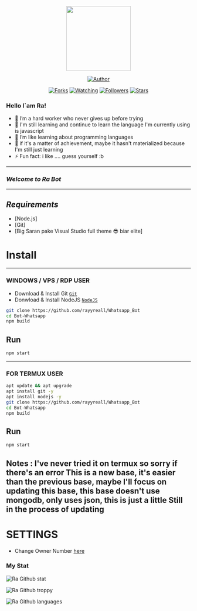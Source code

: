 ﻿﻿<p align="center">
<img src="https://i.ibb.co/cwKfKsv/IMG-20210519-202626.jpg" width="176" height="176"/>
</p>
<p align="center">
<a href="https://github.com/rayyreall"><img title="Author" src="https://img.shields.io/badge/Author-rayyreall-red.svg?style=for-the-badge&logo=github"></a>
</p>
<p align="center">
<a href="https://github.com/rayyreall/Bot-Whatsapp/network/members"><img title="Forks" src="https://img.shields.io/github/forks/rayyreall/Bot-Whatsapp?color=red&style=flat-square"></a>
<a href="https://github.com/rayyreall/Bot-Whatsapp/watchers"><img title="Watching" src="https://img.shields.io/github/watchers/rayyreall/Bot-Whatsapp?label=Watchers&color=blue&style=flat-square"></a>
<a href="https://github.com/rayyreall/Bot-Whatsapp"><img title="Followers" src="https://img.shields.io/github/followers/rayyreall?color=blue&style=flat-square"></a>
<a href="https://github.com/rayyreall/Bot-Whatsapp/stargazers/"><img title="Stars" src="https://img.shields.io/github/stars/rayyreall/Bot-Whatsapp?color=red&style=flat-square"></a>
</p>

### Hello I`am Ra!
- 🔭 I’m a hard worker who never gives up before trying
- 🌱 I'm still learning and continue to learn the language I'm currently using is javascript
- 👯 I’m like learning about programming languages
- 🥅 if it's a matter of achievement, maybe it hasn't materialized because I'm still just learning
- ⚡ Fun fact: i like .... guess yourself :b

---

### *_Welcome to Ra Bot_*

---


## *_Requirements_*

* [Node.js]
* [Git]
* [Big Saran pake Visual Studio full theme 😎 biar elite]

# Install

---
### WINDOWS / VPS / RDP USER
* Download & Install Git [`Git`](https://git-scm.com/downloads)
* Donwload & Install NodeJS [`NodeJS`](https://nodejs.org/en/download)

```bash
git clone https://github.com/rayyreall/Whatsapp_Bot
cd Bot-Whatsapp
npm build
```

## Run

```bash
npm start
```

---

### FOR TERMUX USER

```bash
apt update && apt upgrade
apt install git -y
apt install nodejs -y
git clone https://github.com/rayyreall/Whatsapp_Bot
cd Bot-Whatsapp
npm build
```

## Run

```bash
npm start
```

Notes : I've never tried it on termux so sorry if there's an error
This is a new base, it's easier than the previous base, maybe I'll focus on updating this base, this base doesn't use mongodb, only uses json,
this is just a little
Still in the process of updating
---


# SETTINGS
- Change Owner Number [here](https://github.com/rayyreall/Bot-Whatsapp/blob/master/.env)


### My Stat
![Ra Github stat](https://github-readme-stats.vercel.app/api?username=rayyreall&theme=midnight-purple&show_icons=true) 

![Ra Github troppy](https://github-profile-trophy.vercel.app/?username=ryo-ma&theme=monokai)

![Ra Github languages](https://github-readme-stats.vercel.app/api/top-langs/?username=rayyreall&theme=tokyonight)
